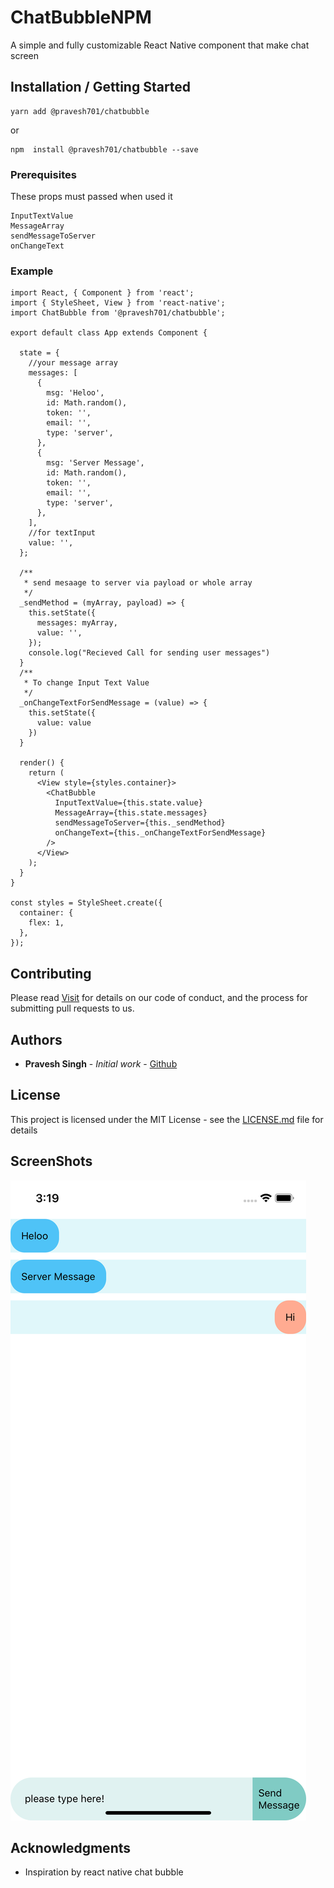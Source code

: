 # ChatBubbleNPM

A simple and fully customizable React Native component that make chat screen

## Installation / Getting Started

```
yarn add @pravesh701/chatbubble
```
or

```
npm  install @pravesh701/chatbubble --save
```

### Prerequisites

These props must passed when used it <ChatBubble />

```
InputTextValue
MessageArray
sendMessageToServer
onChangeText
```


### Example

```
import React, { Component } from 'react';
import { StyleSheet, View } from 'react-native';
import ChatBubble from '@pravesh701/chatbubble';

export default class App extends Component {

  state = {
    //your message array
    messages: [
      {
        msg: 'Heloo',
        id: Math.random(),
        token: '',
        email: '',
        type: 'server',
      },
      {
        msg: 'Server Message',
        id: Math.random(),
        token: '',
        email: '',
        type: 'server',
      },
    ],
    //for textInput
    value: '',
  };

  /**
   * send mesaage to server via payload or whole array
   */
  _sendMethod = (myArray, payload) => {
    this.setState({
      messages: myArray,
      value: '',
    });
    console.log("Recieved Call for sending user messages")
  }
  /**
   * To change Input Text Value
   */
  _onChangeTextForSendMessage = (value) => {
    this.setState({
      value: value
    })
  }

  render() {
    return (
      <View style={styles.container}>
        <ChatBubble
          InputTextValue={this.state.value}
          MessageArray={this.state.messages}
          sendMessageToServer={this._sendMethod}
          onChangeText={this._onChangeTextForSendMessage}
        />
      </View>
    );
  }
}

const styles = StyleSheet.create({
  container: {
    flex: 1,
  },
});

```

## Contributing

Please read [Visit](https://github.com/Pravesh701/ChatBubbleNPM.git) for details on our code of conduct, and the process for submitting pull requests to us.


## Authors

* **Pravesh Singh** - *Initial work* - [Github](https://github.com/Pravesh701)


## License

This project is licensed under the MIT License - see the [LICENSE.md](LICENSE.md) file for details

## ScreenShots

![picture](ChatBubble.png)

## Acknowledgments

* Inspiration by react native chat bubble



